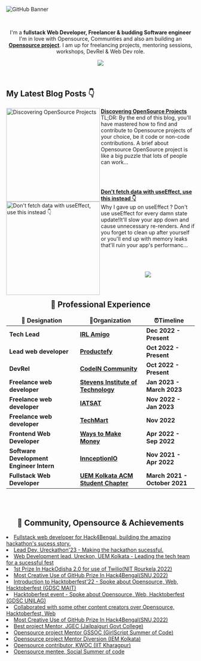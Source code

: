 ![GitHub Banner](https://user-images.githubusercontent.com/72851613/235852113-122da6f7-a49d-4048-aaa3-b3638856c95a.png)

<br/>

<div align="center">

I'm a **fullstack Web Developer, Freelancer & budding Software engineer** <br> I'm in love with Opensource, Communties and also am building an **[Opensource project](https://github.com/IAmTamal/Milan)**. I am up for freelancing projects, mentoring sessions, workshops, DevRel & Web Dev role.

<p align="center"><a href="https://tamaldas.me"><img src="https://github.com/IAmTamal/IAmTamal/blob/442bc80ee87d7f2fb6b0440f4fbf679071e11d7e/pics/tamaldev2.png"></a></p>

<br>  
  
</div>

## My Latest Blog Posts 👇

<!-- HASHNODE_BLOG:START -->
<p align="left">
<a href="https://tamal-writes.hashnode.dev//discovering-opensource-projects" title="Discovering OpenSource Projects"><img src="https://cdn.hashnode.com/res/hashnode/image/upload/v1682062691478/00d32a40-8374-4e90-8532-637d1bc8a8e3.png" alt="Discovering OpenSource Projects" width="250px" align="left" /></a>
<a href="https://tamal-writes.hashnode.dev//discovering-opensource-projects" title="Discovering OpenSource Projects"><strong>Discovering OpenSource Projects</strong></a>
<br/> TL;DR: By the end of this blog, you'll have mastered how to find and contribute to Opensource projects of your choice, be it code or non-code contributions.
A brief about Opensource
OpenSource project is like a big puzzle that lots of people can work... </p> <br/> <br/>
<p align="left">
<a href="https://tamal-writes.hashnode.dev//forget-useeffect" title="Don't fetch data with useEffect, use this instead 👇"><img src="https://cdn.hashnode.com/res/hashnode/image/upload/v1680462082223/bcb9e8b9-5682-4f4f-b38a-85da8ba565ab.png" alt="Don't fetch data with useEffect, use this instead 👇" width="250px" align="left" /></a>
<a href="https://tamal-writes.hashnode.dev//forget-useeffect" title="Don't fetch data with useEffect, use this instead 👇"><strong>Don't fetch data with useEffect, use this instead 👇</strong></a>
<br/> Why I gave up on useEffect ?
Don't use useEffect for every damn state update!It'll slow your app down and cause unnecessary re-renders. And if you forget to clean up after yourself or you'll end up with memory leaks that'll ruin your app's performanc... </p> <br/> <br/>
<!-- HASHNODE_BLOG:END -->

<p align="center"><a href="https://tamal-writes.hashnode.dev/"><img src="https://raw.githubusercontent.com/IAmTamal/IAmTamal/main/pics/blogbanner.png"></a></p>



<br/>


 <h2 align="center" id = "work-experience">🚀 Professional Experience </h2> 

<table>
  <thead align="center">
    <tr border: none;>
      <td><b> 💼 Designation </b></td> 
      <td><b> 🏢Organization </b></td> 
      <td><b> ⏰Timeline  </b></td> 
      </tr>
  </thead>
  <tbody> 
    <tr>
      <td> <b> Tech Lead</b> </td>
      <td><a href="https://www.irlamigo.com/"/><b>IRL Amigo</b></a></td>
      <td> <b>Dec 2022 - Present </b> </td>
   </tr>
    <tr>
      <td> <b> Lead web developer</b> </td>
      <td><a href="https://productefy.com/"/><b>Productefy</b></a></td>
      <td> <b>Oct 2022 - Present </b> </td>
   </tr>
    <tr>
      <td> <b>DevRel</b> </td>
      <td><a href="https://twitter.com/CodeinCommunity"/><b>CodeIN Community</b></a></td>
      <td> <b>Oct 2022 - Present </b> </td>
   </tr>
      <tr>
      <td> <b> Freelance web developer </b> </td>
      <td><a href="https://www.stevens.edu/"/><b>Stevens Institute of Technology</b></a></td>
      <td> <b>Jan 2023 - March 2023</b> </td>
   </tr>
   <tr>
      <td> <b>Freelance web developer</b> </td>
      <td><a href="https://iatsat.in/"/><b>IATSAT</b></a></td>
      <td> <b>Nov 2022 - Jan 2023</b> </td>
   </tr>    
   <tr>
      <td> <b>Freelance web developer</b> </td>
      <td><a href="https://techmartme.com/"/><b>TechMart</b></a></td>
      <td> <b>Nov 2022</b> </td>
   </tr>    
   <tr>
      <td> <b>Frontend Web Developer</b> </td>
      <td><a href="https://www.linkedin.com/company/waystomakemoney/"/><b>Ways to Make Money</b></a></td>
      <td> <b>Apr 2022 - Sep 2022</b> </td>
   </tr>    
   <tr>
      <td> <b>Software Development Engineer Intern</b> </td>
      <td><a href="https://www.linkedin.com/company/innception/"/><b>InnceptionIO</b></a></td>
      <td> <b>Nov 2021 - Apr 2022</b> </td>
   </tr>    
   <tr>
      <td> <b>Fullstack Web Developer </b> </td>
      <td><a href="https://www.linkedin.com/company/uem-kolkata-acm/"/><b>UEM Kolkata ACM Student Chapter</b></a></td>
      <td> <b>March 2021 - October 2021</b> </td>
   </tr>    
   

   </tbody>	 
</table>

<br/>
<br/>

 <h2 align="center" id = "work-experience">🎉 Community, Opensource & Achievements </h2> 
 <li><a href="https://www.hack4bengal.tech/" /> Fullstack web developer for Hack4Bengal, building the amazing hackathon's sucess story. </a></li>
 
   <li><a href="https://ureckon.uem.edu.in/" /> Lead Dev, Ureckathon'23 - Making the hackathon sucessful. </a></li>
   
  <li><a href="https://ureckon.uem.edu.in/" /> Web Development lead, Ureckon, UEM Kolkata - Leading the tech team for a sucessful fest </a></li>

  <li><a href="https://drive.google.com/file/d/1UQT4dz6mpcliq0Ea3yhP89yXYI7JbHdM/view?usp=share_link" /> 1st Prize In HackOdisha 2.0 for use of Twilio(NIT Rourkela,2022) </a></li>

  <li><a href="https://drive.google.com/file/d/1rMfuGNj6_Im1M5tt5l_vAvYeT3tq_SdA/view?usp=share_link" /> Most Creative Use of GitHub Prize In Hack4Bengal(SNU,2022) </a></li>

  <li><a href="https://www.linkedin.com/feed/update/urn:li:activity:6986221096706461696/" /> Introduction to Hacktoberfest'22 - Spoke about Opensource, Web, Hacktoberfest (GDSC MAIT) </a></li>

  <li><a href="https://www.linkedin.com/feed/update/urn:li:activity:6986221096706461696/" /> Hacktoberfest event - Spoke about Opensource, Web, Hacktoberfest (GDSC UNILAG) </a></li>

  <li><a href="https://twitter.com/mrTamall/status/1500349049559347200" /> Collaborated with some other content creators over Opensource, Hacktoberfest, Web </a></li>

  <li><a href="https://twitter.com/mrTamall/status/1580475933072314369" /> Most Creative Use of GitHub Prize In Hack4Bengal(SNU,2022) </a></li>

  <li><a href="https://drive.google.com/file/d/1rMfuGNj6_Im1M5tt5l_vAvYeT3tq_SdA/view?usp=share_link" /> Best project Mentor, JGEC (Jailpaiguri Govt College) </a></li>
    
  <li><a href="https://drive.google.com/file/d/1rMfuGNj6_Im1M5tt5l_vAvYeT3tq_SdA/view?usp=share_link" /> Opensource project Mentor GSSOC (GirlScript Summer of Code) </a></li>
    
    
  <li><a href="https://drive.google.com/file/d/14yI8-9kxr-oYXhGOS9ca5_qde_d3XOCG/view?usp=share_link" /> Opensource project Mentor Diversion (IEM Kolkata) </a></li>
    
    
  <li><a href="https://drive.google.com/file/d/1fGiP2V532Okn6zy7pRoZoPZhs_r8idq5/view?usp=share_link" /> Opensource contributor, KWOC (IIT Kharagpur) </a></li>
    
    
  <li><a href="https://drive.google.com/file/d/1o7OBYzl1TtdK_fYz0ksiSTYGIBM42glF/view?usp=share_link" /> Opensource mentee, Social Summer of code </a></li>
    


